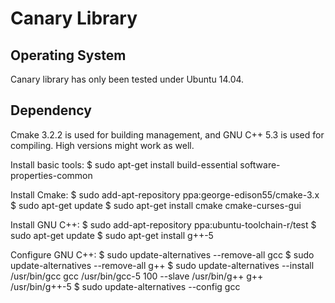 Canary Library
==============

Operating System
----------------

Canary library has only been tested under Ubuntu 14.04.

Dependency
----------

Cmake 3.2.2 is used for building management, and GNU C++ 5.3 is used for
compiling. High versions might work as well.

Install basic tools:
$ sudo apt-get install build-essential software-properties-common

Install Cmake:
$ sudo add-apt-repository ppa:george-edison55/cmake-3.x
$ sudo apt-get update
$ sudo apt-get install cmake cmake-curses-gui

Install GNU C++:
$ sudo add-apt-repository ppa:ubuntu-toolchain-r/test
$ sudo apt-get update
$ sudo apt-get install g++-5

Configure GNU C++:
$ sudo update-alternatives --remove-all gcc
$ sudo update-alternatives --remove-all g++
$ sudo update-alternatives --install /usr/bin/gcc gcc /usr/bin/gcc-5 100 --slave /usr/bin/g++ g++ /usr/bin/g++-5
$ sudo update-alternatives --config gcc
